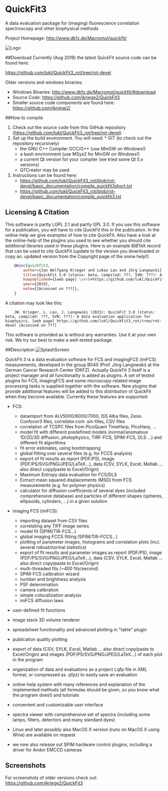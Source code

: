 # QuickFit3

A data evaluation package for (imaging) fluorescence correlation spectroscopy and other biophysical methods

Project Homepage: http://www.dkfz.de/Macromol/quickfit/

![Logo](https://raw.githubusercontent.com/jkriege2/QuickFit3/master/images/icon_64.png)



##Download
Currently (Aug 2019) the latest QuickFit source code can be found here:

https://github.com/lukl/QuickFit3_rot/tree/rot-devel

Older versions and windows binaries:

- Windows Binaries: http://www.dkfz.de/Macromol/quickfit/#download
- Source Code: https://github.com/jkriege2/QuickFit3
- Smaller source code components are found here: https://github.com/jkriege2/



##How to compile
 1. Check out the source code from this GitHub repository (https://github.com/lukl/QuickFit3_rot/tree/rot-devel)
 2. Set up the build environment. You will need:
     	 * GIT (to check out the repository recursively)
	 * the GNU C++ Compiler GCC/G++ (use MinGW on Windows!)
	 * a bash environment (use MSys2 for MinGW on Windows!)
	 * a current Qt version for your compiler (we tried some Qt 5.x versions)
	 * QTCreator may be used
 3. Instructions can be found here:
	 * https://github.com/lukl/QuickFit3_rot/blob/rot-devel/basic_documentation/compile_quickfit3short.txt
	 * https://github.com/lukl/QuickFit3_rot/blob/rot-devel/basic_documentation/compile_quickfit3.txt



## Licensing & Citation

This software is partly LGPL 2.1 and partly GPL 3.0.
If you use this software for a publication, you will have to cite QuickFit this in the publication. In the online-help we give examples of how to cite QuickFit. Also have a look at the online-help of the plugins you used to see whether you should cite additional libraries used in these plugins. Here is an example BiBTeX record that can be used to cite QuickFit (update to the version you downloaded or copy an. updated version from the Copyright page of the onine help!):

```BiBTeX
    @misc{quickfit3,
        author={Jan Wolfgang Krieger and Lukas Lau and Jörg Langowski},
        title={QuickFit 3.0 (status: beta, compiled: ???, SVN: ???): A data evaluation application for biophysics},
        howpublished={[web page] \verb+https://github.com/lukl/QuickFit3_rot/tree/rot-devel+},
        year={2015},
        note={[Accessed on ???]},
    } 
```
A citation may look like this:
```
    JW. Krieger, L. Lau, J. Langowski (2015): QuickFit 3.0 (status: beta, compiled: ???, SVN: ???): A data evaluation application for biophysics, [web page] https://github.com/lukl/QuickFit3_rot/tree/rot-devel [Accessed on ???] 
```
This software is provided as is without any warranties. Use it at your own risk. We try our best to make a well-tested package.


##Description
![SplashScreen](https://raw.githubusercontent.com/jkriege2/QuickFit3/master/images/splash.png)

QuickFit 3 is a data evaluation software for FCS and imagingFCS (imFCS) measurements, developed in the group B040 (Prof. Jörg Langowski) at the German Cancer Research Center (DKFZ). Actually QuickFit 3 itself is a project manager and all functionality is added as plugins. A set of tested plugins for FCS, imagingFCS and some microscopy-related image processing tasks is supplied together with the software. New plugins that provide additional features will be added to this distribution of QuickFit when they become available. Currently these features are supported: 
- FCS:
  - dataimport from ALV5000/6000/7000, ISS Alba files, Zeiss Confocor3 files, correlator.com .sin-files, CSV files
  - correlation of TCSPC files from PicoQuant TimeHarp, PicoHarp, ...
  - model fit with different predefined models (normal/anomalous 1D/2D/3D diffusion, photophysics, TIRF-FCS, SPIM-FCS, DLS ...) and different fit algorithms
  - fit error estimates, using bootstrapping
  - global fitting over several files (e.g. for FCCS analysis)
  - export of fit results as report (PDF/PS), image (PDF/PS/SVG/PNG/JPEG/LaTeX...), data (CSV, SYLK, Excel, Matlab ... also direct copy/paste to Excel/Origin)
  - Maximum Entropy data evaluation for FCS/DLS
  - Extract mean squared displacements (MSD) from FCS measurements (e.g. for polymer physics)
  - calculator for diffusion coefficients of several dyes (included comprehensive database) and particles of different shapes (spheres, ellipsoids, cylinders, ...) in a given solution

- imaging FCS (imFCS):

  - importing dataset from CSV files
  - correlating any TIFF image series
  - model fit (SPIM/TIR-FCS...)
  - global imaging FCCS fitting (SPIM/TIR-FCCS...)
  - plotting of parameter images, histograms and correlation plots (incl. several robust/normal statistics)
  - export of fit results and parameter images as report (PDF/PS), image (PDF/PS/SVG/PNG/JPEG/LaTeX...), data (CSV, SYLK, Excel, Matlab ... also direct copy/paste to Excel/Origin)
  - multi-threaded fits (~400 fits/second)
  - SPIM-FCS calibration wizard
  - number and brightness analysis
  - PSF determination
  - camera calibration
  - simple colocalization analysis
  - imFCS diffusion laws

- user-defined fit functions
- image stack 3D volume renderer
- spreadsheet functionality and advanced plotting in "table" plugin
- publication quality plotting
- export of data (CSV, SYLK, Excel, Matlab ... also direct copy/paste to Excel/Origin) and images (PDF/PS/SVG/PNG/JPEG/LaTeX...) of each plot in the program
- organization of data and evaluations as a project (.qfp file in XML format, or compressed as .qfpz) to easily save an evaluation
- online-help system with many references and explanation of the implemented methods (all formulas should be given, so you know what the program does!) and tutorials
- convenient and customizable user interface
- spectra viewer with comprehensive set of spectra (including some lamps, filters, detectors and many standard dyes)
- Linux and later possibly also MacOS X version (runs on MacOS X using Wine) are available on request
- we now also release out SPIM hardware control plugins, including a driver for Andor EMCCD cameras



## Screenshots

For screenshots of older versions check out:
https://github.com/jkriege2/QuickFit3

